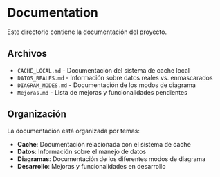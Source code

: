 # Documentation

Este directorio contiene la documentación del proyecto.

## Archivos

- `CACHE_LOCAL.md` - Documentación del sistema de cache local
- `DATOS_REALES.md` - Información sobre datos reales vs. enmascarados
- `DIAGRAM_MODES.md` - Documentación de los modos de diagrama
- `Mejoras.md` - Lista de mejoras y funcionalidades pendientes

## Organización

La documentación está organizada por temas:

- **Cache**: Documentación relacionada con el sistema de cache
- **Datos**: Información sobre el manejo de datos
- **Diagramas**: Documentación de los diferentes modos de diagrama
- **Desarrollo**: Mejoras y funcionalidades en desarrollo
